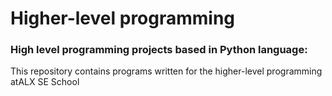 # Higher-level programming

### High level programming projects based in Python language:

This repository contains programs written for the higher-level programming atALX SE School